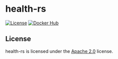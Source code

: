 # health-rs

[![License](https://img.shields.io/github/license/LXGaming/health-rs?label=License&cacheSeconds=86400)](https://github.com/LXGaming/health-rs/blob/main/LICENSE)
[![Docker Hub](https://img.shields.io/docker/v/lxgaming/health-rs/latest?label=Docker%20Hub)](https://hub.docker.com/r/lxgaming/health-rs)

## License
health-rs is licensed under the [Apache 2.0](https://github.com/LXGaming/health-rs/blob/main/LICENSE) license.
